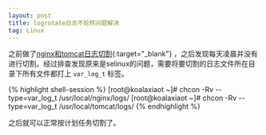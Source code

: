 ```yaml
---
layout: post
title: logrotate日志不轮转问题解决
tag: Linux
---
```


之前做了[nginx和tomcat日志切割]({{site.url}}/linux/2014/12/18/nginx-tomcat-log-rotate.html){:target="_blank"} ，之后发现每天凌晨并没有进行切割。经过排查发现原来是selinux的问题，需要将要切割的日志文件所在目录下所有文件都打上 `var_log_t` 标签。

{% highlight shell-session %}
[root@koalaxiaot ~]# chcon -Rv --type=var_log_t /usr/local/nginx/logs/
[root@koalaxiaot ~]# chcon -Rv --type=var_log_t /usr/local/tomcat/logs/
{% endhighlight %}

之后就可以正常按计划任务切割了。
